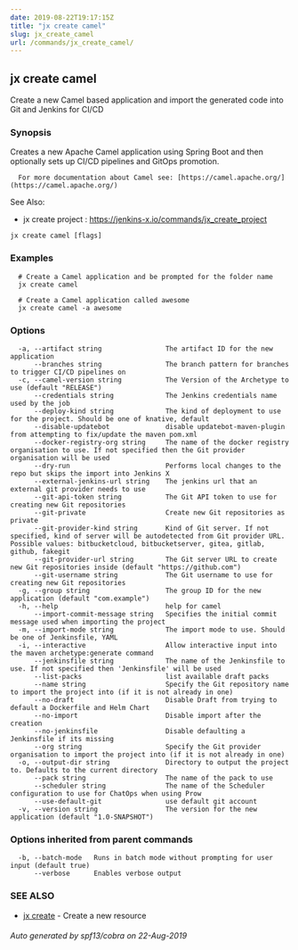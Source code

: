```yaml
---
date: 2019-08-22T19:17:15Z
title: "jx create camel"
slug: jx_create_camel
url: /commands/jx_create_camel/
---
```

## jx create camel

Create a new Camel based application and import the generated code into Git and Jenkins for CI/CD

### Synopsis

Creates a new Apache Camel application using Spring Boot and then optionally sets up CI/CD pipelines and GitOps promotion.
  
      For more documentation about Camel see: [https://camel.apache.org/](https://camel.apache.org/)
  
See Also: 

  * jx create project : https://jenkins-x.io/commands/jx_create_project

```
jx create camel [flags]
```

### Examples

```
  # Create a Camel application and be prompted for the folder name
  jx create camel
  
  # Create a Camel application called awesome
  jx create camel -a awesome
```

### Options

```
  -a, --artifact string                The artifact ID for the new application
      --branches string                The branch pattern for branches to trigger CI/CD pipelines on
  -c, --camel-version string           The Version of the Archetype to use (default "RELEASE")
      --credentials string             The Jenkins credentials name used by the job
      --deploy-kind string             The kind of deployment to use for the project. Should be one of knative, default
      --disable-updatebot              disable updatebot-maven-plugin from attempting to fix/update the maven pom.xml
      --docker-registry-org string     The name of the docker registry organisation to use. If not specified then the Git provider organisation will be used
      --dry-run                        Performs local changes to the repo but skips the import into Jenkins X
      --external-jenkins-url string    The jenkins url that an external git provider needs to use
      --git-api-token string           The Git API token to use for creating new Git repositories
      --git-private                    Create new Git repositories as private
      --git-provider-kind string       Kind of Git server. If not specified, kind of server will be autodetected from Git provider URL. Possible values: bitbucketcloud, bitbucketserver, gitea, gitlab, github, fakegit
      --git-provider-url string        The Git server URL to create new Git repositories inside (default "https://github.com")
      --git-username string            The Git username to use for creating new Git repositories
  -g, --group string                   The group ID for the new application (default "com.example")
  -h, --help                           help for camel
      --import-commit-message string   Specifies the initial commit message used when importing the project
  -m, --import-mode string             The import mode to use. Should be one of Jenkinsfile, YAML
  -i, --interactive                    Allow interactive input into the maven archetype:generate command
      --jenkinsfile string             The name of the Jenkinsfile to use. If not specified then 'Jenkinsfile' will be used
      --list-packs                     list available draft packs
      --name string                    Specify the Git repository name to import the project into (if it is not already in one)
      --no-draft                       Disable Draft from trying to default a Dockerfile and Helm Chart
      --no-import                      Disable import after the creation
      --no-jenkinsfile                 Disable defaulting a Jenkinsfile if its missing
      --org string                     Specify the Git provider organisation to import the project into (if it is not already in one)
  -o, --output-dir string              Directory to output the project to. Defaults to the current directory
      --pack string                    The name of the pack to use
      --scheduler string               The name of the Scheduler configuration to use for ChatOps when using Prow
      --use-default-git                use default git account
  -v, --version string                 The version for the new application (default "1.0-SNAPSHOT")
```

### Options inherited from parent commands

```
  -b, --batch-mode   Runs in batch mode without prompting for user input (default true)
      --verbose      Enables verbose output
```

### SEE ALSO

* [jx create](/commands/jx_create/)	 - Create a new resource

###### Auto generated by spf13/cobra on 22-Aug-2019
